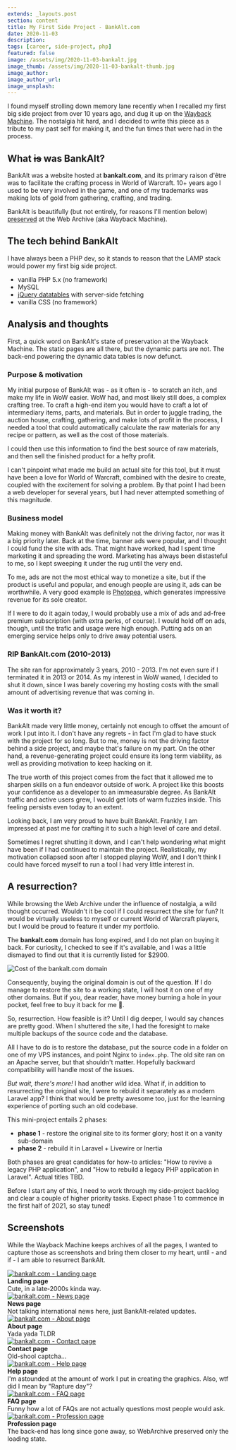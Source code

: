 ```yaml
---
extends: _layouts.post
section: content
title: My First Side Project - BankAlt.com
date: 2020-11-03
description: 
tags: [career, side-project, php]
featured: false
image: /assets/img/2020-11-03-bankalt.jpg
image_thumb: /assets/img/2020-11-03-bankalt-thumb.jpg 
image_author: 
image_author_url: 
image_unsplash: 
---
```


I found myself strolling down memory lane recently when I recalled my first big side project from over 10 years ago, and dug it up on the [Wayback Machine](http://web.archive.org/). The nostalgia hit hard, and I decided to write this piece as a tribute to my past self for making it, and the fun times that were had in the process. 

## What ~~is~~ was BankAlt?

BankAlt was a website hosted at **bankalt.com**, and its primary raison d'être was to facilitate the crafting process in World of Warcraft. 10+ years ago I used to be very involved in the game, and one of my trademarks was making lots of gold from gathering, crafting, and trading. 

BankAlt is beautifully (but not entirely, for reasons I'll mention below) [preserved](http://web.archive.org/web/20130716130923/http://bankalt.com/) at the Web Archive (aka Wayback Machine).

## The tech behind BankAlt

I have always been a PHP dev, so it stands to reason that the LAMP stack would power my first big side project.
 
- vanilla PHP 5.x (no framework)
- MySQL
- [jQuery datatables](https://www.datatables.net/) with server-side fetching
- vanilla CSS (no framework)

## Analysis and thoughts

First, a quick word on BankAlt's state of preservation at the Wayback Machine. The static pages are all there, but the dynamic parts are not. The back-end powering the dynamic data tables is now defunct.

### Purpose & motivation

My initial purpose of BankAlt was - as it often is - to scratch an itch, and make my life in WoW easier. WoW had, and most likely still does, a complex crafting tree. To craft a high-end item you would have to craft a lot of intermediary items, parts, and materials. But in order to juggle trading, the auction house, crafting, gathering, and make lots of profit in the process, I needed a tool that could automatically calculate the raw materials for any recipe or pattern, as well as the cost of those materials.

I could then use this information to find the best source of raw materials, and then sell the finished product for a hefty profit.

I can't pinpoint what made me build an actual site for this tool, but it must have been a love for World of Warcraft, combined with the desire to create, coupled with the excitement for solving a problem. By that point I had been a web developer for several years, but I had never attempted something of this magnitude.

### Business model

Making money with BankAlt was definitely not the driving factor, nor was it a big priority later. Back at the time, banner ads were popular, and I thought I could fund the site with ads. That might have worked, had I spent time marketing it and spreading the word. Marketing has always been distasteful to me, so I kept sweeping it under the rug until the very end.

To me, ads are not the most ethical way to monetize a site, but if the product is useful and popular, and enough people are using it, ads can be worthwhile. A very good example is [Photopea](https://www.photopea.com/), which generates impressive revenue for its sole creator.

If I were to do it again today, I would probably use a mix of ads and ad-free premium subscription (with extra perks, of course). I would hold off on ads, though, until the trafic and usage were high enough. Putting ads on an emerging service helps only to drive away potential users. 

### RIP BankAlt.com (2010-2013)

The site ran for approximately 3 years, 2010 - 2013. I'm not even sure if I terminated it in 2013 or 2014. As my interest in WoW waned, I decided to shut it down, since I was barely covering my hosting costs with the small amount of advertising revenue that was coming in.

### Was it worth it?

BankAlt made very little money, certainly not enough to offset the amount of work I put into it. I don't have any regrets - in fact I'm glad to have stuck with the project for so long. But to me, money is not the driving factor behind a side project, and maybe that's failure on my part. On the other hand, a revenue-generating project could ensure its long term viability, as well as providing motivation to keep hacking on it.

The true worth of this project comes from the fact that it allowed me to sharpen skills on a fun endeavor outside of work. A project like this boosts your confidence as a developer to an immeasurable degree. As BankAlt traffic and active users grew, I would get lots of warm fuzzies inside. This feeling persists even today to an extent.

Looking back, I am very proud to have built BankAlt. Frankly, I am impressed at past me for crafting it to such a high level of care and detail.

Sometimes I regret shutting it down, and I can't help wondering what might have been if I had continued to maintain the project. Realistically, my motivation collapsed soon after I stopped playing WoW, and I don't think I could have forced myself to run a tool I had very little interest in.

## A resurrection?

While browsing the Web Archive under the influence of nostalgia, a wild thought occurred. Wouldn't it be cool if I could resurrect the site for fun? It would be virtually useless to myself or current World of Warcraft players, but I would be proud to feature it under my portfolio.

The **bankalt.com** domain has long expired, and I do not plan on buying it back. For curiosity, I checked to see if it's available, and I was a little dismayed to find out that it is currently listed for $2900.

![Cost of the bankalt.com domain](/assets/img/2020-11-03-bankalt-com-domain.png)

Consequently, buying the original domain is out of the question. If I do manage to restore the site to a working state, I will host it on one of my other domains. But if you, dear reader, have money burning a hole in your pocket, feel free to buy it back for me 🤑.

So, resurrection. How feasible is it? Until I dig deeper, I would say chances are pretty good. When I shuttered the site, I had the foresight to make multiple backups of the source code and the database.

All I have to do is to restore the database, put the source code in a folder on one of my VPS instances, and point Nginx to `index.php`. The old site ran on an Apache server, but that shouldn't matter. Hopefully backward compatibility will handle most of the issues.

*But wait, there's more!* I had another wild idea. What if, in addition to resurrecting the original site, I were to rebuild it separately as a modern Laravel app? I think that would be pretty awesome too, just for the learning experience of porting such an old codebase.

This mini-project entails 2 phases:

- **phase 1** - restore the original site to its former glory; host it on a vanity sub-domain
- **phase 2** - rebuild it in Laravel + Livewire or Inertia

Both phases are great candidates for how-to articles: "How to revive a legacy PHP application", and "How to rebuild a legacy PHP application in Laravel". Actual titles TBD.

Before I start any of this, I need to work through my side-project backlog and clear a couple of higher priority tasks. Expect phase 1 to commence in the first half of 2021, so stay tuned! 

## Screenshots

While the Wayback Machine keeps archives of all the pages, I wanted to capture those as screenshots and bring them closer to my heart, until - and if - I am able to resurrect BankAlt.

<div class="grid grid-cols-2 sm:grid-cols-4 gap-4">
    <div class="space-y-2">
        <a href="/assets/img/2020-11-03-bankalt-home.jpg" title="bankalt.com - Landing page" target="blank">
            <img src="/assets/img/2020-11-03-bankalt-home-thumb.jpg" alt="bankalt.com - Landing page"/>
        </a>    
        <div class="text-sm">
            <strong>Landing page</strong>
            <br>
            Cute, in a late-2000s kinda way.
        </div>
    </div>
    <div class="space-y-2">
        <a href="/assets/img/2020-11-03-bankalt-news.jpg" title="bankalt.com - News page" target="blank">
            <img src="/assets/img/2020-11-03-bankalt-news-thumb.jpg" alt="bankalt.com - News page"/>
        </a>    
        <div class="text-sm">
            <strong>News page</strong>
            <br>
            Not talking international news here, just BankAlt-related updates.
        </div>
    </div>
    <div class="space-y-2">
        <a href="/assets/img/2020-11-03-bankalt-about.jpg" title="bankalt.com - About page" target="blank">
            <img src="/assets/img/2020-11-03-bankalt-about-thumb.jpg" alt="bankalt.com - About page"/>
        </a>    
        <div class="text-sm">
            <strong>About page</strong>
            <br>
            Yada yada TLDR
        </div>
    </div>
    <div class="space-y-2">
        <a href="/assets/img/2020-11-03-bankalt-contact.jpg" title="bankalt.com - Contact page" target="blank">
            <img src="/assets/img/2020-11-03-bankalt-contact-thumb.jpg" alt="bankalt.com - Contact page"/>
        </a>    
        <div class="text-sm">
            <strong>Contact page</strong>
            <br>
            Old-shool captcha...
        </div>
    </div>
    <div class="space-y-2">
        <a href="/assets/img/2020-11-03-bankalt-help.jpg" title="bankalt.com - Help page" target="blank">
            <img src="/assets/img/2020-11-03-bankalt-help-thumb.jpg" alt="bankalt.com - Help page"/>
        </a>    
        <div class="text-sm">
            <strong>Help page</strong>
            <br>
            I'm astounded at the amount of work I put in creating the graphics. Also, wtf did I mean by "Rapture day"?
        </div>
    </div>
    <div class="space-y-2">
        <a href="/assets/img/2020-11-03-bankalt-faq.jpg" title="bankalt.com - FAQ page" target="blank">
            <img src="/assets/img/2020-11-03-bankalt-faq-thumb.jpg" alt="bankalt.com - FAQ page"/>
        </a>    
        <div class="text-sm">
            <strong>FAQ page</strong>
            <br>
            Funny how a lot of FAQs are not actually questions most people would ask.
        </div>
    </div>
    <div class="space-y-2">
        <a href="/assets/img/2020-11-03-bankalt-profession.jpg" title="bankalt.com - Profession page" target="blank">
            <img src="/assets/img/2020-11-03-bankalt-profession-thumb.jpg" alt="bankalt.com - Profession page"/>
        </a>    
        <div class="text-sm">
            <strong>Profession page</strong>
            <br>
            The back-end has long since gone away, so WebArchive preserved only the loading state.
        </div>
    </div>
</div>
